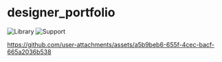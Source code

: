 # designer_portfolio

![Library](https://github.com/user-attachments/assets/5218e1c5-f09c-4a1f-af89-a681859953d6)
![Support](https://github.com/user-attachments/assets/9954f3ec-ef3b-42d6-959e-9b23dd8a6cff)

https://github.com/user-attachments/assets/a5b9beb6-655f-4cec-bacf-665a2036b538

